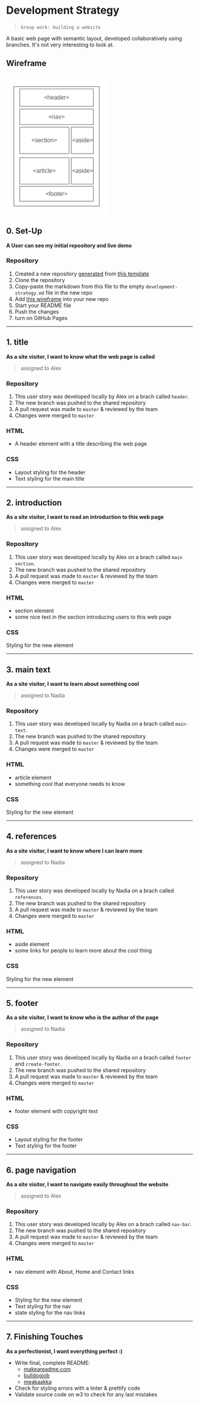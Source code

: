 # Development Strategy

> `Group work: building a website`

A basic web page with semantic layout, developed collaboratively using branches.  It's not very interesting to look at.

## Wireframe

![wireframe](./Wireframe_for_group_work.png)

## 0. Set-Up

__A User can see my initial repository and live demo__

### Repository

1. Created a new repository [generated](https://github.blog/2019-06-06-generate-new-repositories-with-repository-templates/) from [this template](https://github.com/hackyourfuturebelgium/w3-validation-template)
2. Clone the repository
3. Copy-paste the markdown from this file to the empty `development-strategy.md` file in the new repo
4. Add [this wireframe](./wireframe.gif) into your new repo
5. Start your README file
6. Push the changes
7. turn on GitHub Pages

---

## 1. title

__As a site visitor, I want to know what the web page is called__

> assigned to Alex

### Repository

1. This user story was developed locally by Alex on a brach called `header`.
2. The new branch was pushed to the shared repository
3. A pull request was made to `master` & reviewed by the team
4. Changes were merged to `master`

### HTML

- A header element with a title describing the web page

### CSS

- Layout styling for the header
- Text styling for the main title

---

## 2.  introduction

__As a site visitor, I want to read an introduction to this web page__

> assigned to Alex

### Repository

1. This user story was developed locally by Alex on a brach called `main section`.
2. The new branch was pushed to the shared repository
3. A pull request was made to `master` & reviewed by the team
4. Changes were merged to `master`

### HTML

- section element
- some nice text in the section introducing users to this web page

### CSS

Styling for the new element

---

## 3. main text

__As a site visitor, I want to learn about something cool__

> assigned to Nadia

### Repository

1. This user story was developed locally by Nadia on a brach called `main-text`.
2. The new branch was pushed to the shared repository
3. A pull request was made to `master` & reviewed by the team
4. Changes were merged to `master`

### HTML

- article element
- something cool that everyone needs to know

### CSS

Styling for the new element

---

## 4. references

__As a site visitor, I want to know where I can learn more__

> assigned to Nadia

### Repository

1. This user story was developed locally by Nadia on a brach called `references`.
2. The new branch was pushed to the shared repository
3. A pull request was made to `master` & reviewed by the team
4. Changes were merged to `master`

### HTML

- aside element
- some links for people to learn more about the cool thing

### CSS

Styling for the new element

---

## 5. footer

__As a site visitor, I want to know who is the author of the page__

> assigned to Nadia

### Repository

1. This user story was developed locally by Nadia on a brach called `footer` and `create-footer`.
2. The new branch was pushed to the shared repository
3. A pull request was made to `master` & reviewed by the team
4. Changes were merged to `master`

### HTML

- footer element with copyright text

### CSS

- Layout styling for the footer
- Text styling for the footer

---

## 6. page navigation

__As a site visitor, I want to navigate easily throughout the website__

> assigned to Alex

### Repository

1. This user story was developed locally by Alex on a brach called `nav-bar`.
2. The new branch was pushed to the shared repository
3. A pull request was made to `master` & reviewed by the team
4. Changes were merged to `master`

### HTML

- nav element with About, Home and Contact links

### CSS

- Styling for the new element
- Text styling for the nav
- state styling for the nav links

---

## 7. Finishing Touches

__As a perfectionist, I want everything perfect :)__

- Write final, complete README:
  - [makeareadme.com](https://www.makeareadme.com/)
  - [bulldogjob](https://bulldogjob.com/news/449-how-to-write-a-good-readme-for-your-github-project)
  - [meakaakka](https://medium.com/@meakaakka/a-beginners-guide-to-writing-a-kickass-readme-7ac01da88ab3)
- Check for styling errors with a linter & prettify code
- Validate source code on w3 to check for any last mistakes
